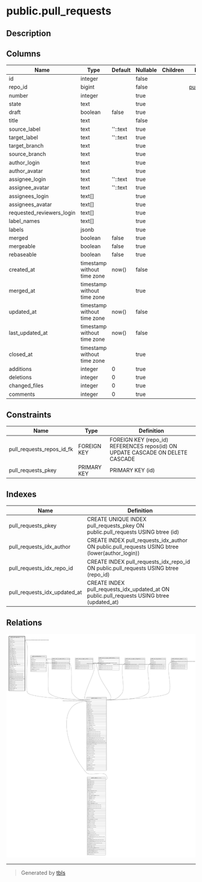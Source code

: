 # public.pull_requests

## Description

## Columns

| Name                      | Type                        | Default  | Nullable | Children | Parents                         | Comment |
| ------------------------- | --------------------------- | -------- | -------- | -------- | ------------------------------- | ------- |
| id                        | integer                     |          | false    |          |                                 |         |
| repo_id                   | bigint                      |          | false    |          | [public.repos](public.repos.md) |         |
| number                    | integer                     |          | true     |          |                                 |         |
| state                     | text                        |          | true     |          |                                 |         |
| draft                     | boolean                     | false    | true     |          |                                 |         |
| title                     | text                        |          | false    |          |                                 |         |
| source_label              | text                        | ''::text | true     |          |                                 |         |
| target_label              | text                        | ''::text | true     |          |                                 |         |
| target_branch             | text                        |          | true     |          |                                 |         |
| source_branch             | text                        |          | true     |          |                                 |         |
| author_login              | text                        |          | true     |          |                                 |         |
| author_avatar             | text                        |          | true     |          |                                 |         |
| assignee_login            | text                        | ''::text | true     |          |                                 |         |
| assignee_avatar           | text                        | ''::text | true     |          |                                 |         |
| assignees_login           | text[]                      |          | true     |          |                                 |         |
| assignees_avatar          | text[]                      |          | true     |          |                                 |         |
| requested_reviewers_login | text[]                      |          | true     |          |                                 |         |
| label_names               | text[]                      |          | true     |          |                                 |         |
| labels                    | jsonb                       |          | true     |          |                                 |         |
| merged                    | boolean                     | false    | true     |          |                                 |         |
| mergeable                 | boolean                     | false    | true     |          |                                 |         |
| rebaseable                | boolean                     | false    | true     |          |                                 |         |
| created_at                | timestamp without time zone | now()    | false    |          |                                 |         |
| merged_at                 | timestamp without time zone |          | true     |          |                                 |         |
| updated_at                | timestamp without time zone | now()    | false    |          |                                 |         |
| last_updated_at           | timestamp without time zone | now()    | false    |          |                                 |         |
| closed_at                 | timestamp without time zone |          | true     |          |                                 |         |
| additions                 | integer                     | 0        | true     |          |                                 |         |
| deletions                 | integer                     | 0        | true     |          |                                 |         |
| changed_files             | integer                     | 0        | true     |          |                                 |         |
| comments                  | integer                     | 0        | true     |          |                                 |         |

## Constraints

| Name                      | Type        | Definition                                                                     |
| ------------------------- | ----------- | ------------------------------------------------------------------------------ |
| pull_requests_repos_id_fk | FOREIGN KEY | FOREIGN KEY (repo_id) REFERENCES repos(id) ON UPDATE CASCADE ON DELETE CASCADE |
| pull_requests_pkey        | PRIMARY KEY | PRIMARY KEY (id)                                                               |

## Indexes

| Name                         | Definition                                                                                      |
| ---------------------------- | ----------------------------------------------------------------------------------------------- |
| pull_requests_pkey           | CREATE UNIQUE INDEX pull_requests_pkey ON public.pull_requests USING btree (id)                 |
| pull_requests_idx_author     | CREATE INDEX pull_requests_idx_author ON public.pull_requests USING btree (lower(author_login)) |
| pull_requests_idx_repo_id    | CREATE INDEX pull_requests_idx_repo_id ON public.pull_requests USING btree (repo_id)            |
| pull_requests_idx_updated_at | CREATE INDEX pull_requests_idx_updated_at ON public.pull_requests USING btree (updated_at)      |

## Relations

![er](public.pull_requests.svg)

---

> Generated by [tbls](https://github.com/k1LoW/tbls)
